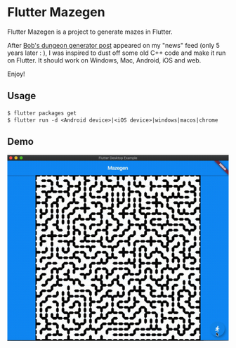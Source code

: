 # Flutter Mazegen

Flutter Mazegen is a project to generate mazes in Flutter.

After [Bob's dungeon generator post](https://journal.stuffwithstuff.com/2014/12/21/rooms-and-mazes/) appeared on my "news" feed (only 5 years later : ), I was inspired to dust off some old C++ code and make it run on Flutter. It should work on Windows, Mac, Android, iOS and web.

Enjoy!

## Usage

```shell
$ flutter packages get
$ flutter run -d <Android device>|<iOS device>|windows|macos|chrome
```

## Demo
<img src='readme/demo.gif' />